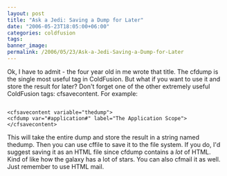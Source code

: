 ```yaml
---
layout: post
title: "Ask a Jedi: Saving a Dump for Later"
date: "2006-05-23T18:05:00+06:00"
categories: coldfusion 
tags: 
banner_image: 
permalink: /2006/05/23/Ask-a-Jedi-Saving-a-Dump-for-Later
---
```


Ok, I have to admit - the four year old in me wrote that title. The cfdump is the single most useful tag in ColdFusion. But what if you want to use it and store the result for later? Don't forget one of the other extremely useful ColdFusion tags: cfsavecontent. For example:

<code>
&lt;cfsavecontent variable="thedump"&gt;
&lt;cfdump var="#application#" label="The Application Scope"&gt;
&lt;/cfsavecontent&gt;
</code>

This will take the entire dump and store the result in a string named thedump. Then you can use cffile to save it to the file system. If you do, I'd suggest saving it as an HTML file since cfdump contains a <i>lot</i> of HTML. Kind of like how the galaxy has a lot of stars. You can also cfmail it as well. Just remember to use HTML mail.
